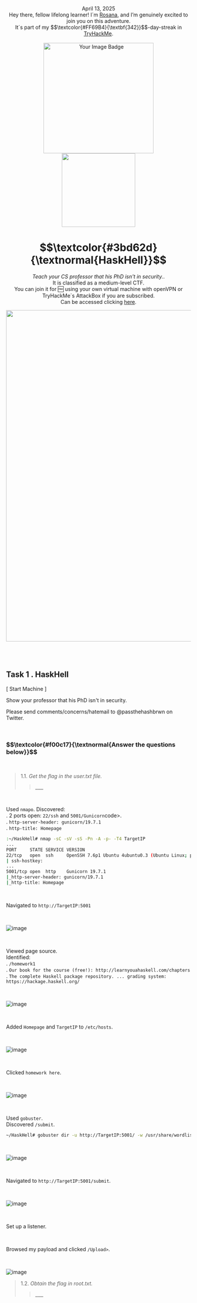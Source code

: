 <p align="center">April 13, 2025<br>
Hey there, fellow lifelong learner! I´m <a href="https://www.linkedin.com/in/rosanafssantos/">Rosana</a>, and I’m genuinely excited to join you on this adventure.<br>
It´s part of my $$\textcolor{#FF69B4}{\textbf{342}}$$-day-streak in  <a href="https://tryhackme.com">TryHackMe</a>.<br><br>
<img width="300px" src="" alt="Your Image Badge"><br>
<img width="200px" src="https://github.com/user-attachments/assets/962ae40d-abca-4ea0-9255-663cad56a1a5"></p>
<h1 align="center"> $$\textcolor{#3bd62d}{\textnormal{HaskHell}}$$</h1>
<p align="center"><em>Teach your CS professor that his PhD isn't in security.</em>.<br>
 It is classified as a medium-level CTF.<br>
You can join it for 🆓 using your own virtual machine with openVPN or TryHackMe´s AttackBox if you are subscribed.<br>
Can be accessed clicking  <a href="https://tryhackme.com/room/haskhell">here</a>.</p>

<p align="center"> <img width="900px" src=""> </p>


<br>
<br>

<h2>Task 1 . HaskHell </h2>

<p>[  Start Machine  ]</p>

<p>Show your professor that his PhD isn't in security.<br>

Please send comments/concerns/hatemail to @passthehashbrwn on Twitter.</p>

<br>

<h3 align="left"> $$\textcolor{#f00c17}{\textnormal{Answer the questions below}}$$ </h3>

<br>

> 1.1. <em>Get the flag in the user.txt file.</em><br><a id='1.1'></a>
>> <strong><code>___</code></strong><br>
<p></p>

<br>


<p>Used <code>nmapo</code>.  Discovered:<br>
.  2 ports open:  <code>22/ssh</code> and <code>5001/Gunicorn</code>code>.<br>
.  <code>http-server-header: gunicorn/19.7.1</code></br>
.  <code>http-title: Homepage</code></p>


```bash
:~/HaskHell# nmap -sC -sV -sS -Pn -A -p- -T4 TargetIP
...
PORT     STATE SERVICE VERSION
22/tcp   open  ssh     OpenSSH 7.6p1 Ubuntu 4ubuntu0.3 (Ubuntu Linux; protocol 2.0)
| ssh-hostkey: 
...
5001/tcp open  http    Gunicorn 19.7.1
|_http-server-header: gunicorn/19.7.1
|_http-title: Homepage
```

<br>

<p>Navigated to <code>http://TargetIP:5001</code></p>

<br>

![image](https://github.com/user-attachments/assets/708e34e1-f698-44b5-a307-8568e07661d6)

<br>

<p>Viewed page source.<br>
Identified:<br>
. <code>/homework1</code><br>
. <code>Our book for the course (free!): http://learnyouahaskell.com/chapters</code><br>
. <code>The complete Haskell package repository. ... grading system: https://hackage.haskell.org/</code></p>

<br>

![image](https://github.com/user-attachments/assets/5f7f31e7-2f3d-43be-ac82-04d84697c2f7)

<br>


<p>Added <code>Homepage</code> and <code>TargetIP</code> to <code>/etc/hosts</code>.</p>

<br>


![image](https://github.com/user-attachments/assets/c8afea6a-d981-44a2-a115-5fbccd5f61a6)

<br>

<p>Clicked <code>homework here</code>.</p>

<br>

![image](https://github.com/user-attachments/assets/0708d00d-fad3-44c4-8d56-8935f5b14e81)


<br>

<p>Used <code>gobuster</code>.<br>
Discovered <code>/submit</code>.</p>

```bash
~/HaskHell# gobuster dir -u http://TargetIP:5001/ -w /usr/share/wordlists/dirb/common.txt
```

<br>

![image](https://github.com/user-attachments/assets/634271ab-2344-4528-b452-80683ee6d185)

<br>

<p>Navigated to <code>http://TargetIP:5001/submit</code>.</p>

<br>

![image](https://github.com/user-attachments/assets/c12cf2fb-810f-4a13-9f63-1b627ce13f02)

<br>

<p>Set up a listener.</p>

<br>

<p>Browsed my payload and clicked <code>/Upload></code>.</p>

<br>

![image](https://github.com/user-attachments/assets/e99dc82a-2489-4f12-a540-f22323e118cb)







> 1.2. <em>Obtain the flag in root.txt.</em><br><a id='1.2'></a>
>> <strong><code>___</code></strong><br>
<p></p>

<br><br>



